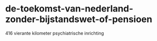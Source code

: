 de-toekomst-van-nederland-zonder-bijstandswet-of-pensioen
=========================================================

416 vierante kilometer psychiatrische inrichting
